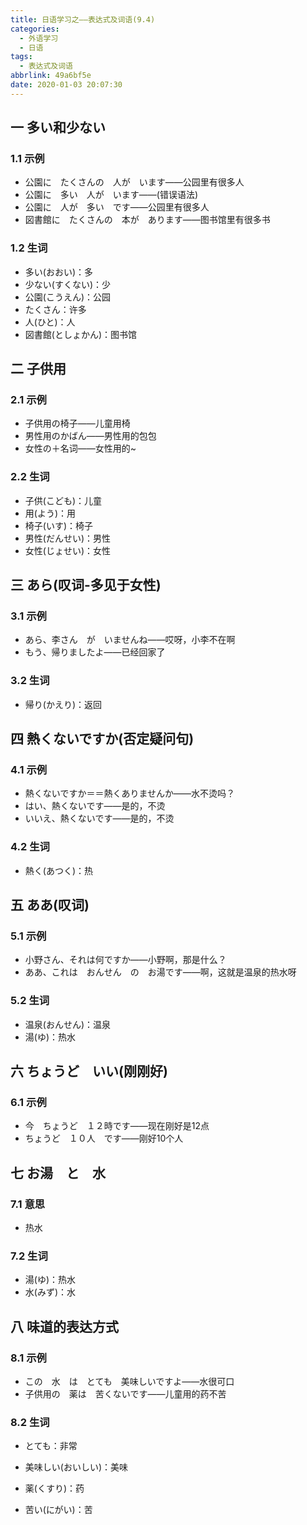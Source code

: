 ```yaml
---
title: 日语学习之——表达式及词语(9.4)
categories:
  - 外语学习
  - 日语
tags:
  - 表达式及词语
abbrlink: 49a6bf5e
date: 2020-01-03 20:07:30
---
```

## 一 多い和少ない

### 1.1 示例

* 公園に　たくさんの　人が　います——公园里有很多人
* 公園に　多い　人が　います——(错误语法)
* 公園に　人が　多い　です——公园里有很多人
* 図書館に　たくさんの　本が　あります——图书馆里有很多书

<!--more-->

### 1.2 生词

* 多い(おおい)：多
* 少ない(すくない)：少
* 公園(こうえん)：公园
* たくさん：许多
* 人(ひと)：人
* 図書館(としょかん)：图书馆

## 二 子供用

### 2.1 示例

* 子供用の椅子——儿童用椅
* 男性用のかばん——男性用的包包
* 女性の＋名词——女性用的~

### 2.2 生词

* 子供(こども)：儿童
* 用(よう)：用
* 椅子(いす)：椅子
* 男性(だんせい)：男性
* 女性(じょせい)：女性

## 三 あら(叹词-多见于女性)

### 3.1 示例

* あら、李さん　が　いませんね——哎呀，小李不在啊
* もう、帰りましたよ——已经回家了

### 3.2 生词

* 帰り(かえり)：返回

## 四 熱くないですか(否定疑问句)

### 4.1 示例

* 熱くないですか＝＝熱くありませんか——水不烫吗？
* はい、熱くないです——是的，不烫
* いいえ、熱くないです——是的，不烫

### 4.2 生词

* 熱く(あつく)：热

## 五 ああ(叹词)

### 5.1 示例

* 小野さん、それは何ですか——小野啊，那是什么？
* ああ、これは　おんせん　の　お湯です——啊，这就是温泉的热水呀

### 5.2 生词

* 温泉(おんせん)：温泉
* 湯(ゆ)：热水

## 六 ちょうど　いい(刚刚好)

### 6.1 示例

* 今　ちょうど　１２時です——现在刚好是12点
* ちょうど　１０人　です——刚好10个人

## 七  お湯　と　水

### 7.1 意思

* 热水

### 7.2 生词

* 湯(ゆ)：热水
* 水(みず)：水

## 八 味道的表达方式

### 8.1 示例

* この　水　は　とても　美味しいですよ——水很可口
* 子供用の　薬は　苦くないです——儿童用的药不苦

### 8.2 生词

* とても：非常

* 美味しい(おいしい)：美味
* 薬(くすり)：药
* 苦い(にがい)：苦